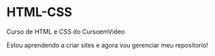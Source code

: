 # HTML-CSS
 Curso de HTML e CSS do CursoemVideo

Estou aprendendo a criar sites e agora vou gerenciar meu repositorio!